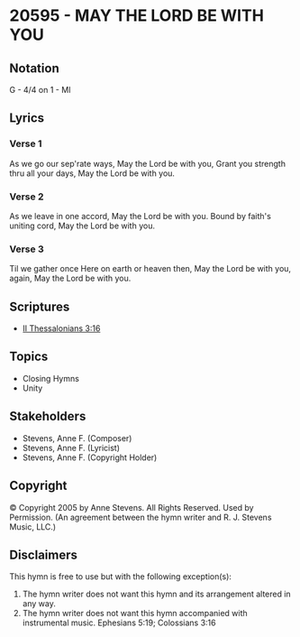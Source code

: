 # 20595 - MAY THE LORD BE WITH YOU

## Notation

G - 4/4 on 1 - MI

## Lyrics

### Verse 1

As we go our sep'rate ways, May the Lord be with you, Grant you strength thru all your days, May the Lord be with you.

### Verse 2

As we leave in one accord, May the Lord be with you. Bound by faith's uniting cord, May the Lord be with you.

### Verse 3

Til we gather once Here on earth or heaven then, May the Lord be with you, again, May the Lord be with you.


## Scriptures

- [II Thessalonians 3:16](https://www.biblegateway.com/passage/?search=II%20Thessalonians%203%3A16)

## Topics

- Closing Hymns
- Unity

## Stakeholders

- Stevens, Anne F. (Composer)
- Stevens, Anne F. (Lyricist)
- Stevens, Anne F. (Copyright Holder)

## Copyright

© Copyright 2005 by Anne Stevens. All Rights Reserved. Used by Permission.
(An agreement between the hymn writer and R. J. Stevens Music, LLC.)

## Disclaimers

This hymn is free to use but with the following exception(s):
1. The hymn writer does not want this hymn and its arrangement altered in any way.
2. The hymn writer does not want this hymn accompanied with instrumental music.
Ephesians 5:19; Colossians 3:16

